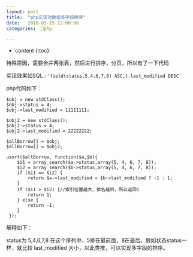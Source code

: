 ```yaml
---
layout: post
title:  "php实现对数组多字段排序"
date:   2016-03-15 12:00:00
categories:  🐘php

---
```


* content
{:toc}

特殊原因，需要合并两张表，然后进行排序，分页，所以有了一下代码

实现效果如SQL :   `'field(status,5,4,6,7,8) ASC,t.last_modified DESC'`


php代码如下：

 
    $obj = new stdClass();
    $obj->status = 4;
    $obj->last_modified = 11111111;

    $obj2 = new stdClass();
    $obj2->status = 4;
    $obj2->last_modified = 22222222;

    $allBorrow[] = $obj;
    $allBorrow[] = $obj2;
 
    usort($allBorrow, function($a,$b){
        $i1 = array_search($a->status,array(5, 4, 6, 7, 8));
        $i2 = array_search($b->status,array(5, 4, 6, 7, 8));
        if ($i1 == $i2) {
            return $a->last_modified > $b->last_modified ? -1 : 1;
        }
        if ($i1 > $i2) {//索引位置越大，排名越后，所以返回1
            return 1;
        } else {
            return -1;
        }
     });

解释如下：

status为 5,4,6,7,8 在这个序列中，5排在最前面，8在最后，假如状态status一样，就比较 last_modified 大小，以此类推，可以实现多字段的排序。





